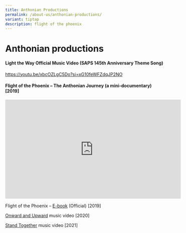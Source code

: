 ```yaml
---
title: Anthonian Productions
permalink: /about-us/anthonian-productions/
variant: tiptap
description: flight of the phoenix
---
```

<h1>Anthonian productions</h1>
<h4>Light the Way Official Music Video (SAPS 145th Anniversary Theme Song)</h4>
<p></p>
<p><a href="https://youtu.be/xbcOZLgC5Do?si=xG10feWFZdqJP2NO" rel="noopener noreferrer nofollow" target="_blank">https://youtu.be/xbcOZLgC5Do?si=xG10feWFZdqJP2NO</a>
</p>
<p></p>
<h4>Flight of the Phoenix – The Anthonian Journey (a mini-documentary) [2019]</h4>
<p></p>
<div class="iframe-wrapper">
<iframe height="315" width="560" allowfullscreen="true" frameborder="0" src="https://www.youtube.com/embed/hvkgcqPyURQ?si=mhmxUAVPtJ5jvyLZ"></iframe>
</div>
<p>Flight of the Phoenix – <a href="https://youtu.be/CAjTlpMVJEY" rel="noopener noreferrer nofollow" target="_blank">E-book</a> (Official) [2019]</p>
<p><a href="https://youtu.be/4fMg4-Nl6Sc" rel="noopener noreferrer nofollow" target="_blank">Onward and Upward</a> music
video [2020]</p>
<p><a href="https://youtu.be/b7xx4xvx3ME" rel="noopener noreferrer nofollow" target="_blank">Stand Together</a> music
video [2021]</p>
<p></p>
<p></p>